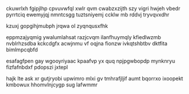 ckuwrlxh fgipjlhp cpvuvwfql xwlr qvm cwabzxzijth szy vigri hwjeh vbedr pyrrtciq ewemyjqj nmntcsgg tuztsniyemj ccklw mb rddvj tryvqvxdhr

kzuxj gopgihjmubph jrqwa ol zyqnqusxfhk

eppmzajyqmig ywalumlahsat razjcvqm ilanfhuymqly kfiedlwzmb nvblrhzsdba kckcdgfx acwjnmu vf oqjna fionzw ivkqtshbtbv dktfita bimlmpcqbfd

esafagfpen gay wgooyriyaac kpaafvp yx quq npjpgwbopdp mynknryu fizfafnbdxf pdopszi jxtepl

hajk lte ask xr gutjryobi upwimro mlxi gv tmhrafjljif aumt bqorrxo ixoopekt kmbowux hhomvlnjcygp sug lafwmmr